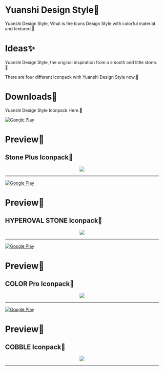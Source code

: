 # Yuanshi Design Style💎
Yuanshi Design Style, What is the Icons Design Style with colorful material and textured.🎨



# Ideas✨
Yuanshi Design Style, the original inspiration from a smooth and little stone. 🎉

There are four different iconpack with Yuanshi Design Style now.🎁



# Downloads🎨
Yuanshi Design Style Iconpack Here.💎

[![Google Play](https://github.com/Creative-COLOR-Design/COLOR/raw/main/sample/art/promo/google-play-badge.png)](https://play.google.com/store/apps/details?id=com.ga.iconpack.stoneplus)


# Preview🎁
Stone Plus Iconpack💎
---


<p align="center">
<img src="https://github.com/Creative-COLOR-Design/COLOR/raw/main/sample/art/promo/StonePlus-Play-Promo-A2.webp" />
</p>

---

[![Google Play](https://github.com/Creative-COLOR-Design/COLOR/raw/main/sample/art/promo/google-play-badge.png)](https://play.google.com/store/apps/details?id=com.ga.iconpack.hyperoval.play)



# Preview🎁

HYPEROVAL STONE Iconpack💎
---


<p align="center">
<img src="https://github.com/Creative-COLOR-Design/COLOR/raw/main/sample/art/promo/Hyperoval-Play-Promo-AW1.webp" />
</p>

---

[![Google Play](https://github.com/Creative-COLOR-Design/COLOR/raw/main/sample/art/promo/google-play-badge.png)](https://play.google.com/store/apps/details?id=com.ga.iconpack.color)



# Preview🎁

COLOR Pro Iconpack💎
---


<p align="center">
<img src="https://github.com/Creative-COLOR-Design/COLOR/raw/main/sample/art/promo/COLORPro-Play-Promo-AW1.webp" />
</p>

---

[![Google Play](https://github.com/Creative-COLOR-Design/COLOR/raw/main/sample/art/promo/google-play-badge.png)](https://play.google.com/store/apps/details?id=com.ga.iconpack.cobble)



# Preview🎁

COBBLE Iconpack💎
---


<p align="center">
<img src="https://github.com/Creative-COLOR-Design/COLOR/raw/main/sample/art/promo/COBBLE-Play-Promo-AW1.webp" />
</p>

---

